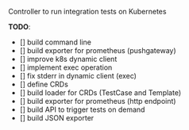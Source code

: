 Controller to run integration tests on Kubernetes


**TODO**:

* [] build command line 
* [] build exporter for prometheus (pushgateway)
* [] improve k8s dynamic client 
* [] implement exec operation
* [] fix stderr in dynamic client (exec)
* [] define CRDs
* [] build loader for CRDs (TestCase and Template)
* [] build exporter for prometheus (http endpoint)
* [] build API to trigger tests on demand
* [] build JSON exporter